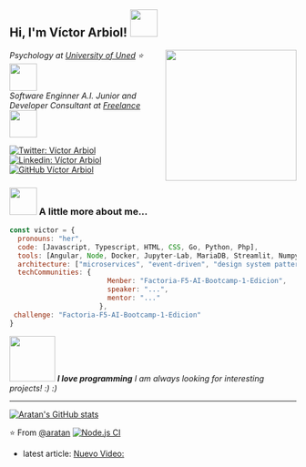 <h2> Hi, I'm Víctor Arbiol! 
    <img src="https://avatars.githubusercontent.com/u/110029154?s=200&v=4" width="48">
</h2>

<img align='right' src="https://media-exp1.licdn.com/dms/image/C4D03AQEuiPSnznhDqQ/profile-displayphoto-shrink_200_200/0/1622654662598?e=1666828800&v=beta&t=cMlAfrrVOLmBHbHFMn-V-Zub-FiJ8cslOzRauJr54Xk" width="230">
<p>
    <em>Psychology at 
        <a href="http://www.uned.es">University of Uned</a>
⭐️ <img src="https://www.uned.es/universidad/dam/jcr:af0f55f6-12b6-4513-bf6f-f2088c96fdb7/af0f55f6-12b6-4513-bf6f-f2088c96fdb7" width="48" > 
</br>
Software Enginner A.I. Junior and Developer Consultant at 
    <a href="https://aratancoders.blockchain">Freelance </a>
        <img src="https://media-exp1.licdn.com/dms/image/C560BAQGP3nwW3WTiIA/company-logo_200_200/0/1645055750439?e=1669248000&v=beta&t=lG90jOLnLE3egZxv9yx1vlDgSTH3mPfxlw59Rd2UsnA" width="48"> 
    </em>
</p>

[![Twitter: Víctor Arbiol](https://img.shields.io/twitter/follow/systemdevelope5?style=social)](https://twitter.com/systemdevelope5)
[![Linkedin: Víctor Arbiol](https://img.shields.io/badge/victorarbiol?style=flat-square&logo=Linkedin&logoColor=white&link=https://www.linkedin.com/in/victorarbiol/)](https://www.linkedin.com/in/victorarbiol/)
[![GitHub Víctor Arbiol](https://img.shields.io/github/followers/aratan?label=follow&style=social)](https://github.com/aratan)


### <img src="https://cdn.dribbble.com/users/510430/screenshots/6749707/programar.gif" width="48"> A little more about me...  

```javascript
const victor = {
  pronouns: "her",
  code: [Javascript, Typescript, HTML, CSS, Go, Python, Php],
  tools: [Angular, Node, Docker, Jupyter-Lab, MariaDB, Streamlit, Numpy, Pandas, Matplotlib, Scikit-learn, Web3],
  architecture: ["microservices", "event-driven", "design system pattern", "blockchain"],
  techCommunities: {
                        Menber: "Factoria-F5-AI-Bootcamp-1-Edicion",
                        speaker: "...",
                        mentor: "..."
                      },
 challenge: "Factoria-F5-AI-Bootcamp-1-Edicion"
}
```

<img src="https://media.giphy.com/media/LnQjpWaON8nhr21vNW/giphy.gif" width="80"> <em>
<b>I love programming</b> I am always looking for interesting projects! :)</b> :)</em>

---
[![Aratan's GitHub stats](https://github-readme-stats.vercel.app/api?username=aratan)](https://github.com/aratan/github-readme-stats)

⭐️ From [@aratan](https://github.com/aratan) [![Node.js CI](https://github.com/aratan/aratan/actions/workflows/node.js.yml/badge.svg)](https://github.com/aratan/aratan/actions/workflows/node.js.yml)

- latest article: [Nuevo Video:](https://www.youtube.com/watch?v=rIlBmz6echE)
